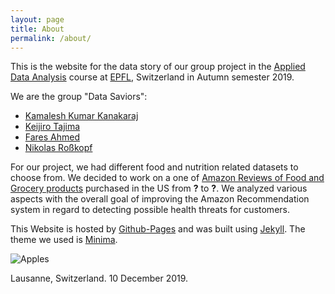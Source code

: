 ```yaml
---
layout: page
title: About
permalink: /about/
---
```


This is the website for the data story of our group project in the [Applied Data Analysis](https://dlab.epfl.ch/teaching/fall2019/cs401/) course at [EPFL](https://www.epfl.ch/), Switzerland in Autumn semester 2019.

We are the group "Data Saviors": 
* [Kamalesh Kumar Kanakaraj](https://github.com/KKanakaraj)
* [Keijiro Tajima](https://github.com/KeijiroTajima)
* [Fares Ahmed](https://github.com/FaresAh)
* [Nikolas Roßkopf](https://github.com/nikoro1904)

For our project, we had different food and nutrition related datasets to choose from. We decided to work on a one of [Amazon Reviews of Food and Grocery products](http://jmcauley.ucsd.edu/data/amazon/) purchased in the US from **?** to **?**. We analyzed various aspects with the overall goal of improving the Amazon Recommendation system in regard to detecting possible health threats for customers.

This Website is hosted by [Github-Pages](https://pages.github.com/) and was built using [Jekyll](https://jekyllrb.com/). The theme we used is [Minima](https://github.com/jekyll/minima).

![Apples](../assets/maha_apples.jpeg  "from pexels.com, photographer: margemedia.com")

Lausanne, Switzerland. 10 December 2019.


